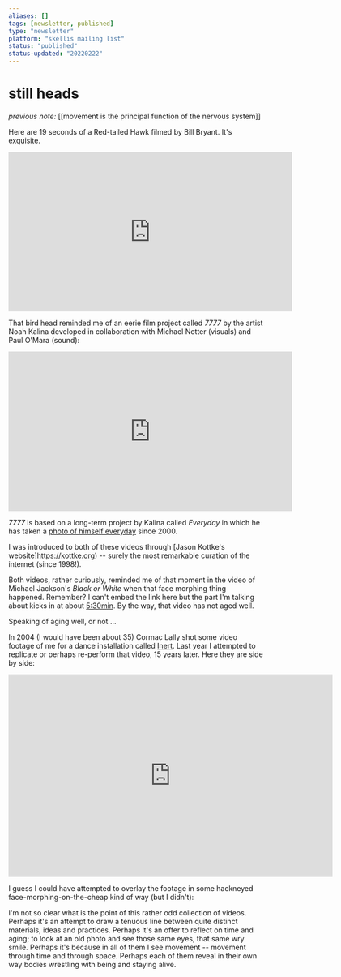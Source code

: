 ```yaml
---
aliases: []
tags: [newsletter, published]
type: "newsletter"
platform: "skellis mailing list"
status: "published"
status-updated: "20220222"
---
```


# still heads

_previous note:_ [[movement is the principal function of the nervous system]]

Here are 19 seconds of a Red-tailed Hawk filmed by Bill Bryant. It's exquisite.

<iframe width="560" height="315" src="https://www.youtube.com/embed/PBwfj0d-5LQ" title="YouTube video player" frameborder="0" allow="accelerometer; autoplay; clipboard-write; encrypted-media; gyroscope; picture-in-picture" allowfullscreen></iframe>

That bird head reminded me of an eerie film project called _7777_ by the artist Noah Kalina developed in collaboration with Michael Notter (visuals) and Paul O'Mara (sound): 

<iframe width="560" height="315" src="https://www.youtube.com/embed/DC1KHAxE7mo" title="YouTube video player" frameborder="0" allow="accelerometer; autoplay; clipboard-write; encrypted-media; gyroscope; picture-in-picture" allowfullscreen></iframe>

_7777_ is based on a long-term project by Kalina called _Everyday_ in which he has taken a [photo of himself everyday](https://www.noahkalina.com/everyday/#2) since 2000. 

I was introduced to both of these videos through [Jason Kottke's website]https://kottke.org) -- surely the most remarkable curation of the internet (since 1998!).

Both videos, rather curiously, reminded me of that moment in the video of Michael Jackson's _Black or White_ when that face morphing thing happened. Remember? I can't embed the link here but the part I'm talking about kicks in at about [5:30min](https://youtu.be/F2AitTPI5U0). By the way, that video has not aged well.

Speaking of aging well, or not ...

In 2004 (I would have been about 35) Cormac Lally shot some video footage of me for a dance installation called [Inert](https://www.skellis.net/inert). Last year I attempted to replicate or perhaps re-perform that video, 15 years later. Here they are side by side:

<iframe title="vimeo-player" src="https://player.vimeo.com/video/562699560?h=e36a4fcd04" width="640" height="400" frameborder="0" allowfullscreen></iframe>

I guess I could have attempted to overlay the footage in some hackneyed face-morphing-on-the-cheap kind of way (but I didn't):


I'm not so clear what is the point of this rather odd collection of videos. Perhaps it's an attempt to draw a tenuous line between quite distinct materials, ideas and practices. Perhaps it's an offer to reflect on time and aging; to look at an old photo and see those same eyes, that same wry smile. Perhaps it's because in all of them I see movement -- movement through time and through space. Perhaps each of them reveal in their own way bodies wrestling with  being and staying alive.  
